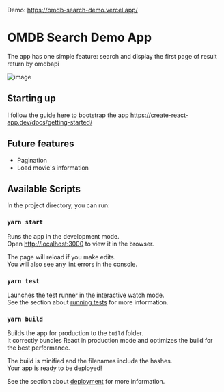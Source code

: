Demo: https://omdb-search-demo.vercel.app/

# OMDB Search Demo App

The app has one simple feature: search and display the first page of result return by omdbapi

![image](https://user-images.githubusercontent.com/2889732/164315098-96559f28-0974-4a3f-b3f0-58239534d6ae.png)


## Starting up

I follow the guide here to bootstrap the app https://create-react-app.dev/docs/getting-started/

## Future features

- Pagination
- Load movie's information

## Available Scripts

In the project directory, you can run:

### `yarn start`

Runs the app in the development mode.\
Open [http://localhost:3000](http://localhost:3000) to view it in the browser.

The page will reload if you make edits.\
You will also see any lint errors in the console.

### `yarn test`

Launches the test runner in the interactive watch mode.\
See the section about [running tests](https://facebook.github.io/create-react-app/docs/running-tests) for more information.

### `yarn build`

Builds the app for production to the `build` folder.\
It correctly bundles React in production mode and optimizes the build for the best performance.

The build is minified and the filenames include the hashes.\
Your app is ready to be deployed!

See the section about [deployment](https://facebook.github.io/create-react-app/docs/deployment) for more information.


